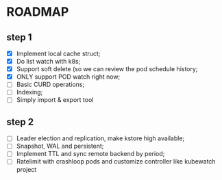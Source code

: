 # ROADMAP

## step 1

- [x] Implement local cache struct;
- [x] Do list watch with k8s;
- [x] Support soft delete (so we can review the pod schedule history;
- [x] ONLY support POD watch right now;
- [ ] Basic CURD operations;
- [ ] Indexing;
- [ ] Simply import & export tool

## step 2

- [ ] Leader election and replication, make kstore high available;
- [ ] Snapshot, WAL and persistent;
- [ ] Implement TTL and sync remote backend by period;
- [ ] Ratelimit with crashloop pods and customize controller like kubewatch project
